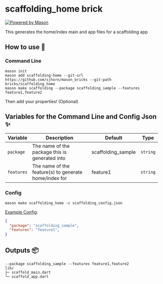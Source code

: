 # scaffolding_home brick

[![Powered by Mason](https://img.shields.io/endpoint?url=https%3A%2F%2Ftinyurl.com%2Fmason-badge)](https://github.com/felangel/mason)

This generates the home/index main and app files for a scaffolding app

## How to use 🚀

### Command Line

```
mason init
mason add scaffolding-home --git-url https://github.com/sjhorn/mason_bricks --git-path bricks/scaffolding_home 
mason make scaffolding --package scaffolding_sample --features feature1,feature2
```
Then add your properties! (Optional)

## Variables for the Command Line and Config Json ✨

| Variable         | Description                                                | Default                                   | Type     |
| -----------------| ---------------------------------------------------------- | ----------------------------------------- | -------- |
| `package`        | The name of the package this is generated into             | scaffolding_sample                        | `string` |
| `features`       | The name of the feature(s) to generate home/index for      | feature1                                  | `string` |
### Config

`mason make scaffolding_home -c scaffolding_config.json`

[Example Config](https://github.com/sjhorn/mason_bricks/tree/master/bricks/scaffolding/scaffolding_config_template.json):

```json
{
  "package": "scaffolding_sample",
  "features": "feature1",
}
```

## Outputs 📦

```
--package scaffolding_sample --features feature1,feature2
lib/
├─ scaffold_main.dart
└─ scaffold_app.dart
```

